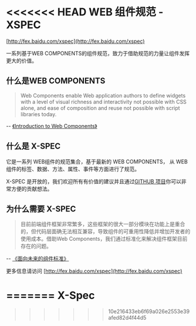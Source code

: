 <<<<<<< HEAD
WEB 组件规范 - XSPEC
===================

[http://fex.baidu.com/xspec](http://fex.baidu.com/xspec)

一系列基于WEB COMPONENTS的组件规范，致力于借助规范的力量让组件发挥更大的价值。

## 什么是WEB COMPONENTS

> Web Components enable Web application authors to define widgets with a level of visual richness and interactivity not possible with CSS alone, and ease of composition and reuse not possible with script libraries today.

-- [《Introduction to Web Components》](http://www.w3.org/TR/components-intro/)

## 什么是 X-SPEC

它是一系列 WEB组件的规范集合，基于最新的 WEB COMPONENTS， 从 WEB 组件的标签、数据、方法、属性、事件等方面进行了规范。

X-SPEC 是开放的，我们欢迎所有有价值的建议并且通过[GITHUB 项目](https://github.com/fex-team/xspec)你可以非常方便的贡献想法。

## 为什么需要 X-SPEC

> 目前前端组件框架非常繁多，这些框架的很大一部分模块在功能上是重合的，但代码层面确无法相互兼容，导致组件的可重用性降低并增加开发者的使用成本。借助Web Components，我们通过标准化来解决组件框架目前存在的问题。

-- [《面向未来的组件标准》](http://fex.baidu.com/blog/2014/05/web-components-future-oriented)

更多信息请访问 [http://fex.baidu.com/xspec](http://fex.baidu.com/xspec)

=======
X-Spec
======
>>>>>>> 10e216433eb6f69a026e2553e39afed82d4f44d5
